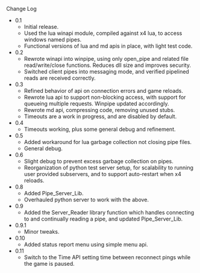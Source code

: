 
Change Log

* 0.1
  - Initial release.
  - Used the lua winapi module, compiled against x4 lua, to access windows
    named pipes.
  - Functional versions of lua and md apis in place, with light test code.
* 0.2
  - Rewrote winapi into winpipe, using only open_pipe and related file
    read/write/close functions.  Reduces dll size and improves security.
  - Switched client pipes into messaging mode, and verified pipelined reads
    are received correctly.
* 0.3
  - Refined behavior of api on connection errors and game reloads.
  - Rewrote lua api to support non-blocking access, with support for
    queueing multiple requests.  Winpipe updated accordingly.
  - Rewrote md api, compressing code, removing unused stubs.
  - Timeouts are a work in progress, and are disabled by default.
* 0.4
  - Timeouts working, plus some general debug and refinement.
* 0.5
  - Added workaround for lua garbage collection not closing pipe files.
  - General debug.
* 0.6
  - Slight debug to prevent excess garbage collection on pipes.
  - Reorganization of python test server setup, for scalability to
    running user provided subservers, and to support auto-restart
    when x4 reloads.
* 0.8
  - Added Pipe_Server_Lib.
  - Overhauled python server to work with the above.
* 0.9
  - Added the Server_Reader library function which handles connecting
    to and continually reading a pipe, and updated Pipe_Server_Lib.
* 0.9.1
  - Minor tweaks.
* 0.10
  - Added status report menu using simple menu api.
* 0.11
  - Switch to the Time API setting time between reconnect pings while the game is paused.
